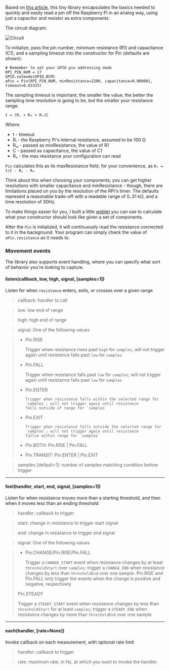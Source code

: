 Based on [this article](http://www.raspberrypi-spy.co.uk/2012/08/reading-analogue-sensors-with-one-gpio-pin/),
this tiny library encapsulates the basics needed to quickly and easily
read a pin off the Raspberry Pi in an analog way, using just a capacitor
and resistor as extra components.

The circuit diagram:

![Circuit](https://cdn.rawgit.com/Fordi/rpi-analog-pin/master/circuit.svg)

To initialize, pass the pin number, minimum resistance (R1) and
capacitance (C1), and a sampling timeout into the constructor for Pin
(defaults are shown):

	# Remember to set your GPIO pin addressing mode
	RPI_PIN_NUM = 17
	GPIO.setmode(GPIO.BCM)
	aPin = Pin(RPI_PIN_NUM, minResistance=2200, capacitance=0.000001, timeout=0.03333)

The sampling timeout is important; the smaller the value, the better
the sampling time resolution is going to be, but the smaller your
resistance range:

	t = (Rᵢ + Rₘ + Rₓ)C

Where:

 * t  - timeout
 * Rᵢ - the Raspberry Pi's internal resistance, assumed to be 100 Ω
 * Rₘ - passed as minResistance, the value of R1
 * C  - passed as capacitance, the value of C1
 * Rₓ - the max resistance your configuration can read

`Pin` calculates this as its maxResistance field, for your convenience,
as `Rₓ = t/C - Rᵢ - Rₘ`

Think about this when choosing your components; you can get higher
resolutions with smaller capacitance and minResistance - though, there
are limitations placed on you by the resolution of the RPi's timer.  The
defaults represent a reasonable trade-off with a readable range of
0..31 kΩ, and a time resolution of 30Hz.

To make things easier for you, I built a little [weblet](https://fordi.github.io/)
you can use to calculate what your constructor should look like given a set of
components.

After the `Pin` is initialized, it will continuously read the resistance
connected to it in the background.  Your program can simply check the
value of `aPin.resistance` as it needs to.

### Movement events

The library also supports event handling, where you can specify what sort of
behavior you're looking to capture.

#### listen(callback, low, high, signal, [samples=1])

Listen for when `resistance` enters, exits, or crosses over a given range

> callback: handler to call

> low: low end of range

> high: high end of range

> signal: One of the following values

> * Pin.RISE
>
>     Trigger when resistance rises past `high` for `samples`;
>     will not trigger again until resistance falls
>     past `low` for `samples`
>
> * Pin.FALL
>
>     Trigger when resistance falls past `low` for `samples`;
>     will not trigger again until resistance falls
>     past `low` for `samples`
>
> * Pin.ENTER
>
>       Trigger when resistance falls within the selected range for
>       `samples`; will not trigger again until resistance
>       falls outside of range for `samples`
>
> * Pin.EXIT
>
>       Trigger when resistance falls outside the selected range for
>       `samples`; will not trigger again until resistance
>       fallse within range for `samples`
>
> * Pin.BOTH: Pin.RISE | Pin.FALL
> * Pin.TRANSIT: Pin.ENTER | Pin.EXIT

> samples [default=1]: number of samples matching condition before trigger

-----

#### feel(handler, start, end, signal, [samples=1])

Listen for when resistance moves more than a starting threshold, and then
when it moves less than an ending threshold

> handler: callback to trigger

> start: change in resistance to trigger start signal

> end: change in resistance to trigger end signal

> signal: One of the following values

> * Pin.CHANGE/Pin.RISE/Pin.FALL
>
>    Trigger a `CHANGE_START` event when resistance changes by at
>    least `thresholdStart` over `samples`; trigger a `CHANGE_END` when
>    resistance changes by less than `thresholdEnd` over one sample.
>    Pin.RISE and Pin.FALL only trigger the events when the change
>    is positive and negative, respectively
>
>  Pin.STEADY
>
>    Trigger a `STEADY_START` event when resistance changes by less than
>    `thresholdStart` for at least `samples`; trigger a `STEADY_END` when
>    resistance changes by more than `thresholdEnd` over one sample

-----

#### each(handler, [rate=None])

Invoke callback on each measurement, with optional rate limit

> handler: callback to trigger

> rate: maximum rate, in Hz, at which you want to invoke the handler.
